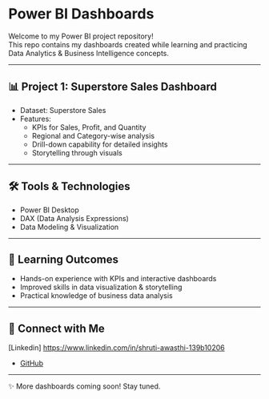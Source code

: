 # Power BI Dashboards

Welcome to my Power BI project repository!  
This repo contains my dashboards created while learning and practicing Data Analytics & Business Intelligence concepts.

---

## 📊 Project 1: Superstore Sales Dashboard
- Dataset: Superstore Sales  
- Features:
  - KPIs for Sales, Profit, and Quantity  
  - Regional and Category-wise analysis  
  - Drill-down capability for detailed insights  
  - Storytelling through visuals  

---

## 🛠️ Tools & Technologies
- Power BI Desktop  
- DAX (Data Analysis Expressions)  
- Data Modeling & Visualization  

---

## 🚀 Learning Outcomes
- Hands-on experience with KPIs and interactive dashboards  
- Improved skills in data visualization & storytelling  
- Practical knowledge of business data analysis  

---

## 🔗 Connect with Me
  [Linkedin] https://www.linkedin.com/in/shruti-awasthi-139b10206
- [GitHub](https://github.com/Shruti05-Awasthi)  

---

✨ More dashboards coming soon! Stay tuned.  
